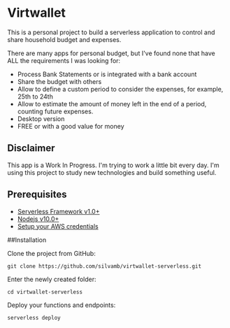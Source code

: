 # Virtwallet

This is a personal project to build a serverless application to control and share household budget and expenses.

There are many apps for personal budget, but I've found none that have ALL the requirements I was looking for:
* Process Bank Statements or is integrated with a bank account
* Share the budget with others
* Allow to define a custom period to consider the expenses, for example, 25th to 24th
* Allow to estimate the amount of money left in the end of a period, counting future expenses.
* Desktop version
* FREE or with a good value for money

## Disclaimer
This app is a Work In Progress. I'm trying to work a little bit every day. I'm using this project to study new technologies and build something useful.

## Prerequisites

- [Serverless Framework v1.0+](https://serverless.com/)
- [Nodejs v10.0+](https://nodejs.org/)
- [Setup your AWS credentials](https://serverless.com/framework/docs/providers/aws/guide/credentials/)

##Installation

Clone the project from GitHub:
```
git clone https://github.com/silvamb/virtwallet-serverless.git
```

Enter the newly created folder:
```
cd virtwallet-serverless
```

Deploy your functions and endpoints:
```
serverless deploy
```
